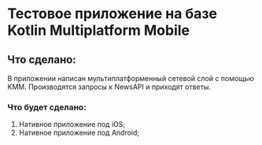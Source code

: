 # Тестовое приложение на базе Kotlin Multiplatform Mobile

## Что сделано:
В приложении написан мультиплатформенный сетевой слой с помощью KMM. Производятся запросы к NewsAPI и приходят ответы.

### Что будет сделано:

1. Нативное приложение под iOS;
2. Нативное приложение под Android;
